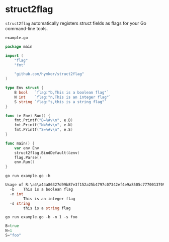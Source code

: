struct2flag
===========

`struct2flag` automatically registers struct fields as flags for your Go command-line tools.

`example.go`

```example.go
package main

import (
    "flag"
    "fmt"

    "github.com/hymkor/struct2flag"
)

type Env struct {
    B bool   `flag:"b,This is a boolean flag"`
    N int    `flag:"n,This is an integer flag"`
    S string `flag:"s,this is a string flag"`
}

func (e Env) Run() {
    fmt.Printf("B=%#v\n", e.B)
    fmt.Printf("N=%#v\n", e.N)
    fmt.Printf("S=%#v\n", e.S)
}

func main() {
    var env Env
    struct2flag.BindDefault(&env)
    flag.Parse()
    env.Run()
}
```

`go run example.go -h`

```go run example.go -h |
Usage of R:\a4\a44a86327d99b87e3f152a25b4797c07342ef4e9a8505c7770013709f4b45dc6-d\example.exe:
  -b	This is a boolean flag
  -n int
    	This is an integer flag
  -s string
    	this is a string flag
```

`go run example.go -b -n 1 -s foo`

```go run example.go -b -n 1 -s foo |
B=true
N=1
S="foo"
```
